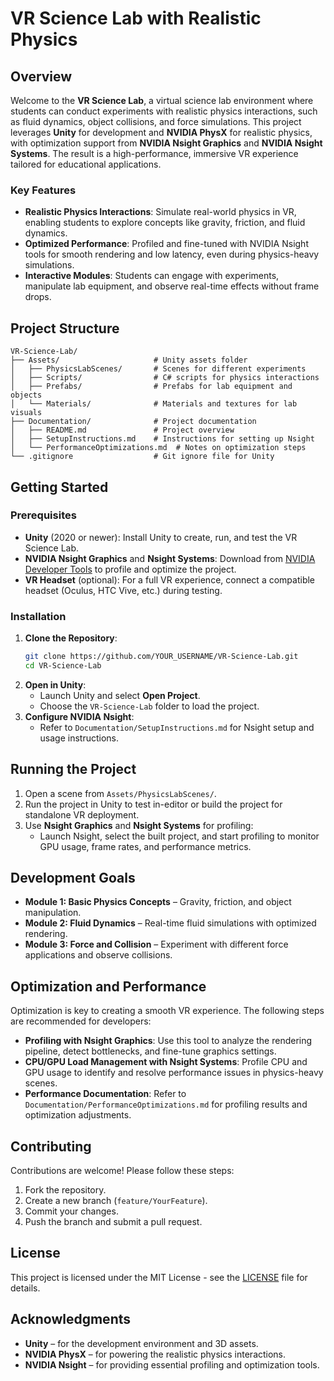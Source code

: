 # VR Science Lab with Realistic Physics

## Overview
Welcome to the **VR Science Lab**, a virtual science lab environment where students can conduct experiments with realistic physics interactions, such as fluid dynamics, object collisions, and force simulations. This project leverages **Unity** for development and **NVIDIA PhysX** for realistic physics, with optimization support from **NVIDIA Nsight Graphics** and **NVIDIA Nsight Systems**. The result is a high-performance, immersive VR experience tailored for educational applications.

### Key Features
- **Realistic Physics Interactions**: Simulate real-world physics in VR, enabling students to explore concepts like gravity, friction, and fluid dynamics.
- **Optimized Performance**: Profiled and fine-tuned with NVIDIA Nsight tools for smooth rendering and low latency, even during physics-heavy simulations.
- **Interactive Modules**: Students can engage with experiments, manipulate lab equipment, and observe real-time effects without frame drops.

## Project Structure
```plaintext
VR-Science-Lab/
├── Assets/                     # Unity assets folder
│   ├── PhysicsLabScenes/       # Scenes for different experiments
│   ├── Scripts/                # C# scripts for physics interactions
│   ├── Prefabs/                # Prefabs for lab equipment and objects
│   └── Materials/              # Materials and textures for lab visuals
├── Documentation/              # Project documentation
│   ├── README.md               # Project overview
│   ├── SetupInstructions.md    # Instructions for setting up Nsight
│   └── PerformanceOptimizations.md  # Notes on optimization steps
└── .gitignore                  # Git ignore file for Unity
```

## Getting Started

### Prerequisites
- **Unity** (2020 or newer): Install Unity to create, run, and test the VR Science Lab.
- **NVIDIA Nsight Graphics** and **Nsight Systems**: Download from [NVIDIA Developer Tools](https://developer.nvidia.com/tools-overview) to profile and optimize the project.
- **VR Headset** (optional): For a full VR experience, connect a compatible headset (Oculus, HTC Vive, etc.) during testing.

### Installation
1. **Clone the Repository**:
   ```bash
   git clone https://github.com/YOUR_USERNAME/VR-Science-Lab.git
   cd VR-Science-Lab
   ```
2. **Open in Unity**:
   - Launch Unity and select **Open Project**.
   - Choose the `VR-Science-Lab` folder to load the project.
3. **Configure NVIDIA Nsight**:
   - Refer to `Documentation/SetupInstructions.md` for Nsight setup and usage instructions.

## Running the Project
1. Open a scene from `Assets/PhysicsLabScenes/`.
2. Run the project in Unity to test in-editor or build the project for standalone VR deployment.
3. Use **Nsight Graphics** and **Nsight Systems** for profiling:
   - Launch Nsight, select the built project, and start profiling to monitor GPU usage, frame rates, and performance metrics.

## Development Goals
- **Module 1: Basic Physics Concepts** – Gravity, friction, and object manipulation.
- **Module 2: Fluid Dynamics** – Real-time fluid simulations with optimized rendering.
- **Module 3: Force and Collision** – Experiment with different force applications and observe collisions.

## Optimization and Performance
Optimization is key to creating a smooth VR experience. The following steps are recommended for developers:
- **Profiling with Nsight Graphics**: Use this tool to analyze the rendering pipeline, detect bottlenecks, and fine-tune graphics settings.
- **CPU/GPU Load Management with Nsight Systems**: Profile CPU and GPU usage to identify and resolve performance issues in physics-heavy scenes.
- **Performance Documentation**: Refer to `Documentation/PerformanceOptimizations.md` for profiling results and optimization adjustments.

## Contributing
Contributions are welcome! Please follow these steps:
1. Fork the repository.
2. Create a new branch (`feature/YourFeature`).
3. Commit your changes.
4. Push the branch and submit a pull request.

## License
This project is licensed under the MIT License - see the [LICENSE](LICENSE) file for details.

## Acknowledgments
- **Unity** – for the development environment and 3D assets.
- **NVIDIA PhysX** – for powering the realistic physics interactions.
- **NVIDIA Nsight** – for providing essential profiling and optimization tools.
